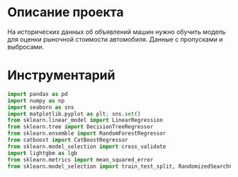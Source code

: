 # Описание проекта
  На исторических данных об объявлений машин нужно обучить модель для оценки рыночной стоимости автомобиля.
  Данные с пропусками и выбросами.
  
  
# Инструментарий
```python
import pandas as pd
import numpy as np
import seaborn as sns
import matplotlib.pyplot as plt; sns.set()
from sklearn.linear_model import LinearRegression
from sklearn.tree import DecisionTreeRegressor
from sklearn.ensemble import RandomForestRegressor
from catboost import CatBoostRegressor
from sklearn.model_selection import cross_validate
import lightgbm as lgb
from sklearn.metrics import mean_squared_error
from sklearn.model_selection import train_test_split, RandomizedSearchCV
```

